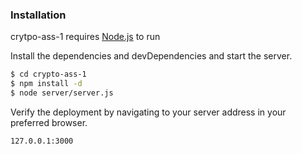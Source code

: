 
### Installation

crytpo-ass-1 requires [Node.js](https://nodejs.org/) to run

Install the dependencies and devDependencies and start the server.

```sh
$ cd crypto-ass-1
$ npm install -d
$ node server/server.js
```

Verify the deployment by navigating to your server address in your preferred browser.

```sh
127.0.0.1:3000
```

